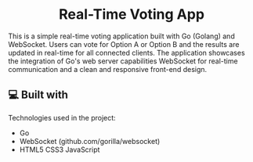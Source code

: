 <h1 align="center" id="title">Real-Time Voting App</h1>

<p id="description">This is a simple real-time voting application built with Go (Golang) and WebSocket. Users can vote for Option A or Option B and the results are updated in real-time for all connected clients. The application showcases the integration of Go's web server capabilities WebSocket for real-time communication and a clean and responsive front-end design.</p>

  
  
<h2>💻 Built with</h2>

Technologies used in the project:

*   Go
*   WebSocket (github.com/gorilla/websocket)
*   HTML5 CSS3 JavaScript
